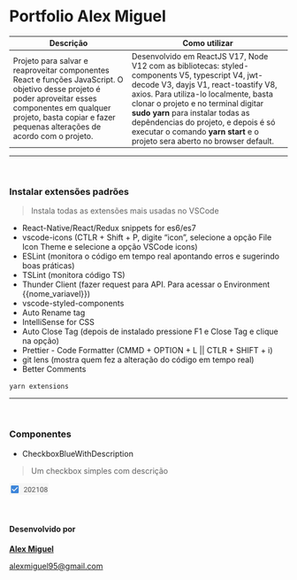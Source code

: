 # Portfolio Alex Miguel

|   Descrição	|   Como utilizar 	|
|---	|---	|
| Projeto para salvar e reaproveitar componentes React e funções JavaScript. O objetivo desse projeto é poder aproveitar esses componentes em qualquer projeto, basta copiar e fazer pequenas alterações de acordo com o projeto. |  Desenvolvido em ReactJS V17, Node V12 com as bibliotecas: styled-components V5, typescript V4, jwt-decode V3, dayjs V1, react-toastify V8, axios. Para utiliza-lo localmente, basta clonar o projeto e no terminal digitar **sudo yarn** para instalar todas as depêndencias do projeto, e depois é só executar o comando **yarn start** e o projeto sera aberto no browser default.	|

---
&nbsp; 

###  Instalar extensões padrões
> Instala todas as extensões mais usadas no VSCode
* React-Native/React/Redux snippets for es6/es7
* vscode-icons (CTLR + Shift + P, digite “icon”, selecione a opção File Icon Theme e selecione a opção VSCode icons)
* ESLint (monitora o código em tempo real apontando erros e sugerindo boas práticas)
* TSLint (monitora código TS)
* Thunder Client (fazer request para API. Para acessar o Environment {{nome_variavel}})
* vscode-styled-components
* Auto Rename tag
* IntelliSense for CSS
* Auto Close Tag (depois de instalado pressione F1 e Close Tag e clique na opção)
* Prettier - Code Formatter (CMMD + OPTION + L || CTLR + SHIFT + i) 
* git lens (mostra quem fez a alteração do código em tempo real)
* Better Comments

```
yarn extensions
```

---
&nbsp; 

###  Componentes
* CheckboxBlueWithDescription
> Um checkbox simples com descrição

![](checkbox-blue-with-description.png)

&nbsp;  
#### Desenvolvido por
**[Alex Miguel](https://www.linkedin.com/in/alexmiguel95/)**

alexmiguel95@gmail.com
